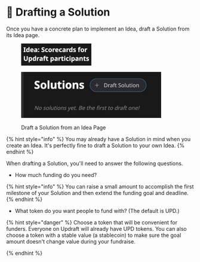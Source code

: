 # 📃 Drafting a Solution

Once you have a concrete plan to implement an Idea, draft a Solution from its Idea page.

<figure><img src="../.gitbook/assets/idea-page-title.png" alt="" width="188"><figcaption></figcaption></figure>

<figure><img src="../.gitbook/assets/draft-solution-button.png" alt="" width="375"><figcaption><p>Draft a Solution from an Idea Page</p></figcaption></figure>

{% hint style="info" %}
You may already have a Solution in mind when you create an Idea. It's perfectly fine to draft a Solution to your own Idea.
{% endhint %}

When drafting a Solution, you'll need to answer the following questions.

* How much funding do you need?

{% hint style="info" %}
You can raise a small amount to accomplish the first milestone of your Solution and then extend the funding goal and deadline.
{% endhint %}

* What token do you want people to fund with? (The default is UPD.)

{% hint style="danger" %}
Choose a token that will be convenient for funders. Everyone on Updraft will already have UPD tokens. You can also choose a token with a stable value (a stablecoin) to make sure the goal amount doesn't change value during your fundraise.


{% endhint %}
